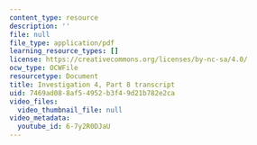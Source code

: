 ```yaml
---
content_type: resource
description: ''
file: null
file_type: application/pdf
learning_resource_types: []
license: https://creativecommons.org/licenses/by-nc-sa/4.0/
ocw_type: OCWFile
resourcetype: Document
title: Investigation 4, Part 8 transcript
uid: 7469ad08-8af5-4952-b3f4-9d21b782e2ca
video_files:
  video_thumbnail_file: null
video_metadata:
  youtube_id: 6-7y2R0DJaU
---
```

